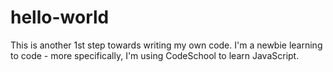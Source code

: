 # hello-world
This is another 1st step towards writing my own code.
I'm a newbie learning to code - more specifically, I'm using CodeSchool to learn JavaScript.
